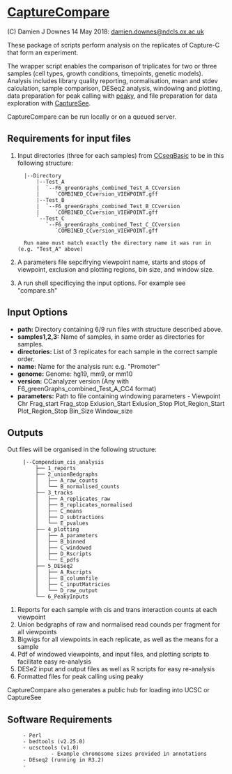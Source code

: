 # [CaptureCompare](https://www.biorxiv.org/content/10.1101/2020.02.17.952572v1)

(C) Damien J Downes 14 May 2018: damien.downes@ndcls.ox.ac.uk

These package of scripts perform analysis on the replicates of Capture-C that form an experiment. 

The wrapper script enables the comparison of triplicates for two or three samples (cell types, growth conditions, timepoints, genetic models). Analysis includes library quality reporting, normalisation, mean and stdev calculation, sample comparison, DESeq2 analysis, windowing and plotting, data preparation for peak calling with [peaky](https://github.com/cqgd/pky), and file preparation for data exploration with [CaptureSee](https://capturesee.molbiol.ox.ac.uk/).

CaptureCompare can be run locally or on a queued server.
         
## Requirements for input files
         
1. Input directories (three for each samples) from [CCseqBasic](https://github.com/Hughes-Genome-Group/CCseqBasicS) to be in this following structure:

         |--Directory
             |--Test_A
             |  `--F6_greenGraphs_combined_Test_A_CCversion
             |     `COMBINED_CCversion_VIEWPOINT.gff
             |--Test_B
             |  `--F6_greenGraphs_combined_Test_B_CCversion
             |     `COMBINED_CCversion_VIEWPOINT.gff      
             `--Test_C
                `--F6_greenGraphs_combined_Test_C_CCversion
                   `COMBINED_CCversion_VIEWPOINT.gff 
  
         Run name must match exactly the directory name it was run in (e.g. "Test_A" above)
  
2. A parameters file sepcifrying viewpoint name, starts and stops of viewpoint, exclusion and plotting regions, bin size, and window size.

3.  A run shell specificying the input options. For example see "compare.sh"

## Input Options

- **path:** Directory containing 6/9 run files with structure described above.
- **samples1,2,3:** Name of samples, in same order as directories for samples.
- **directories:** List of 3 replicates for each sample in the correct sample order.
- **name:** Name for the analysis run: e.g. "Promoter"
- **genome:** Genome: hg19, mm9, or mm10
- **version:** CCanalyzer version (Any with F6_greenGraphs_combined_Test_A_CC4 format)
- **parameters:** Path to file containing windowing parameters - Viewpoint    Chr Frag_start  Frag_stop Exlusion_Start Exlusion_Stop Plot_Region_Start Plot_Region_Stop Bin_Size Window_size

## Outputs

Out files will be organised in the following structure:

         |--Compendium_cis_analysis
             ├── 1_reports
             ├── 2_unionBedgraphs
             │   ├── A_raw_counts
             │   └── B_normalised_counts
             ├── 3_tracks
             │   ├── A_replicates_raw
             │   ├── B_replicates_normalised
             │   ├── C_means
             │   ├── D_subtractions
             │   └── E_pvalues
             ├── 4_plotting
             │   ├── A_parameters
             │   ├── B_binned
             │   ├── C_windowed
             │   ├── D_Rscripts
             │   └── E_pdfs
             ├── 5_DESeq2
             │   ├── A_Rscripts
             │   ├── B_columnfile
             │   ├── C_inputMatricies
             │   └── D_raw_output
             └── 6_PeakyInputs

1. Reports for each sample with cis and trans interaction counts at each viewpoint
2. Union bedgraphs of raw and normalised read counds per fragment for all viewpoints 
3. Bigwigs for all viewpoints in each replicate, as well as the means for a sample     
4. Pdf of windowed viewpoints, and input files, and plotting scripts to facilitate easy re-analysis
5. DESe2 input and output files as well as R scripts for easy re-analysis
6. Formatted files for peak calling using peaky
         
 CaptureCompare also generates a public hub for loading into UCSC or CaptureSee

## Software Requirements
         - Perl
         - bedtools (v2.25.0)
         - ucsctools (v1.0)
                  - Example chromosome sizes provided in annotations
         - DEseq2 (running in R3.2)
         - 
         


